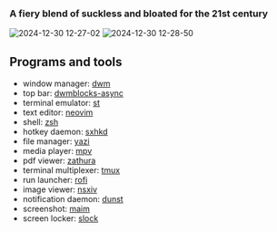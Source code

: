 ### A fiery blend of suckless and bloated for the 21st century

![2024-12-30 12-27-02](https://github.com/user-attachments/assets/e3943b0c-cd63-427e-b4b0-fa5af1770c21)
![2024-12-30 12-28-50](https://github.com/user-attachments/assets/d75acf14-7488-4fa8-95fb-adef53044a67)

## Programs and tools

- window manager: [dwm](https://github.com/mohammad-amin-khajeh/dwm)
- top bar: [dwmblocks-async](https://github.com/mohammad-amin-khajeh/dwmblocks-async)
- terminal emulator: [st](https://github.com/mohammad-amin-khajeh/st)
- text editor: [neovim](https://github.com/mohammad-amin-khajeh/lazyvim)
- shell: [zsh](https://www.zsh.org)
- hotkey daemon: [sxhkd](https://github.com/baskerville/sxhkd)
- file manager: [yazi](https://github.com/sxyazi/yazi)
- media player: [mpv](https://mpv.io)
- pdf viewer: [zathura](https://github.com/pwmt/zathura)
- terminal multiplexer: [tmux](https://github.com/tmux/tmux/wiki)
- run launcher: [rofi](https://github.com/davatorium/rofi)
- image viewer: [nsxiv](https://github.com/mohammad-amin-khajeh/nsxiv)
- notification daemon: [dunst](https://github.com/dunst-project/dunst)
- screenshot: [maim](https://github.com/naelstrof/maim)
- screen locker: [slock](https://tools.suckless.org/slock/)
